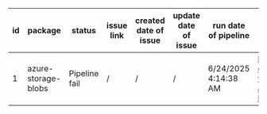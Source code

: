 
| id | package | status | issue link | created date of issue | update date of issue | run date of pipeline | pipeline run link |
|----|---------|--------|------------|-----------------------|----------------------| ---------------------| ----------------- |
| 1 | azure-storage-blobs | Pipeline fail | / | / | / | 6/24/2025 4:14:38 AM | https://dev.azure.com/v-qzhong-dotnet/content-validation-automation/_build/results?buildId=11 |